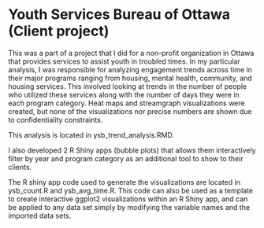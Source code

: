 # Youth Services Bureau of Ottawa (Client project)

This was a part of a project that I did for a non-profit organization in Ottawa that provides services to assist youth in troubled times.
In my particular analysis, I was responsible for analyzing engagement trends across time in their major programs ranging from housing, mental health, community, and housing services.
This involved looking at trends in the number of people who utilized these services along with the number of days they were in each program category.
Heat maps and streamgraph visualizations were created, but none of the visualizations nor precise numbers are shown due to confidentiality constraints.

This analysis is located in ysb_trend_analysis.RMD.



I also developed 2 R Shiny apps (bubble plots) that allows them interactively filter by year and program category as an additional tool to show to their clients.

The R shiny app code used to generate the visualizations are located in ysb_count.R and ysb_avg_time.R.
This code can also be used as a template to create interactive ggplot2 visualizations within an R Shiny app, and can be applied to any data set simply by modifying the variable names and the imported data sets.


